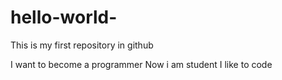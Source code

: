 # hello-world-
This is my first repository in github

I want to become a programmer
Now i am student
I like to code
